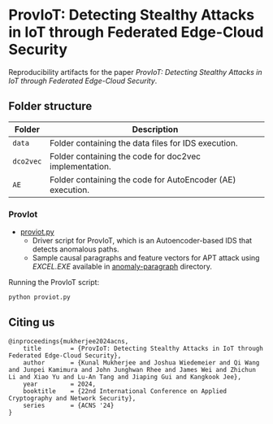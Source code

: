 # ProvIoT: Detecting Stealthy Attacks in IoT through Federated Edge-Cloud Security

Reproducibility artifacts for the paper _ProvIoT: Detecting Stealthy Attacks in IoT through Federated Edge-Cloud Security_.

## Folder structure

| Folder | Description|
| -------|-----------|
| `data`| Folder containing the data files for IDS execution. |
| `dco2vec`| Folder containing the code for doc2vec implementation. |
| `AE`| Folder containing the code for AutoEncoder (AE) execution. |


### ProvIot

* [proviot.py](AE/provIoT.py)
  * Driver script for ProvIoT, which is an Autoencoder-based IDS that detects anomalous paths.
  * Sample causal paragraphs and feature vectors for APT attack using _EXCEL.EXE_ available in [anomaly-paragraph](data/example-paragraph/anomaly-paragraph.csv) directory.
  
Running the ProvIoT script:

```bash
python proviot.py
```

## Citing us

```
@inproceedings{mukherjee2024acns,
	title        = {ProvIoT: Detecting Stealthy Attacks in IoT through Federated Edge-Cloud Security},
	author       = {Kunal Mukherjee and Joshua Wiedemeier and Qi Wang and Junpei Kamimura and John Junghwan Rhee and James Wei and Zhichun Li and Xiao Yu and Lu-An Tang and Jiaping Gui and Kangkook Jee},
	year         = 2024,
	booktitle    = {22nd International Conference on Applied Cryptography and Network Security},
	series       = {ACNS '24}
}
```
